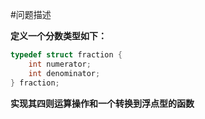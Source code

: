 #问题描述

**定义一个分数类型如下：**

```c
typedef struct fraction {
    int numerator;
    int denominator;
} fraction;
```
**实现其四则运算操作和一个转换到浮点型的函数**